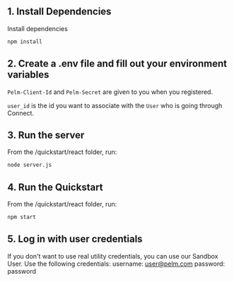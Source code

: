 ## 1. Install Dependencies

Install dependencies
  ```bash
  npm install
  ```

## 2. Create a .env file and fill out your environment variables

`Pelm-Client-Id` and `Pelm-Secret` are given to you when you registered.

`user_id` is the id you want to associate with the `User` who is going through Connect.

## 3. Run the server
From the /quickstart/react folder, run:
  ```bash
  node server.js
  ```

## 4. Run the Quickstart
  From the /quickstart/react folder, run:
  ```bash
  npm start
  ```

## 5. Log in with user credentials

If you don't want to use real utility credentials, you can use our Sandbox User.
Use the following credentials:
  username: user@pelm.com
  password: password
